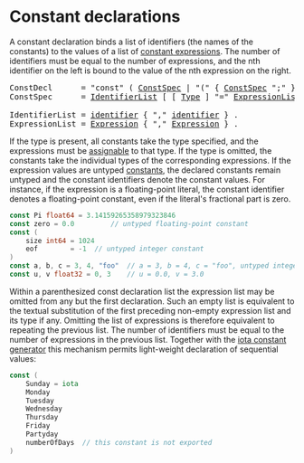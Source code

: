 # Constant declarations

A constant declaration binds a list of identifiers (the names of the constants) to the values of a list of [constant expressions](/Expressions/constant_expressions.html). The number of identifiers must be equal to the number of expressions, and the nth identifier on the left is bound to the value of the nth expression on the right.

<pre>
<a id="ConstDecl">ConstDecl</a>      = "const" ( <a href="#ConstSpec">ConstSpec</a> | "(" { <a href="#ConstSpec">ConstSpec</a> ";" } ")" ) .
<a id="ConstSpec">ConstSpec</a>      = <a href="#IdentifierList">IdentifierList</a> [ [ <a href="/Types/#Type">Type</a> ] "=" <a href="#ExpressionList">ExpressionList</a> ] .

<a id="IdentifierList">IdentifierList</a> = <a href="/Lexical%20elements/identifiers.html#identifier">identifier</a> { "," <a href="/Lexical%20elements/identifiers.html#identifier">identifier</a> } .
<a id="ExpressionList">ExpressionList</a> = <a href="/Expressions/operators.html#Expression">Expression</a> { "," <a href="/Expressions/operators.html#Expression">Expression</a> } .
</pre>

If the type is present, all constants take the type specified, and the expressions must be [assignable](/Properties%20of%20types%20and%20values/assignability.html) to that type. If the type is omitted, the constants take the individual types of the corresponding expressions. If the expression values are untyped [constants](/Constants/), the declared constants remain untyped and the constant identifiers denote the constant values. For instance, if the expression is a floating-point literal, the constant identifier denotes a floating-point constant, even if the literal's fractional part is zero.

```go
const Pi float64 = 3.14159265358979323846
const zero = 0.0         // untyped floating-point constant
const (
    size int64 = 1024
    eof        = -1  // untyped integer constant
)
const a, b, c = 3, 4, "foo"  // a = 3, b = 4, c = "foo", untyped integer and string constants
const u, v float32 = 0, 3    // u = 0.0, v = 3.0
```

Within a parenthesized const declaration list the expression list may be omitted from any but the first declaration. Such an empty list is equivalent to the textual substitution of the first preceding non-empty expression list and its type if any. Omitting the list of expressions is therefore equivalent to repeating the previous list. The number of identifiers must be equal to the number of expressions in the previous list. Together with the [iota constant generator](/Declarations%20and%20scope/iota.html) this mechanism permits light-weight declaration of sequential values:

```go
const (
    Sunday = iota
    Monday
    Tuesday
    Wednesday
    Thursday
    Friday
    Partyday
    numberOfDays  // this constant is not exported
)
```